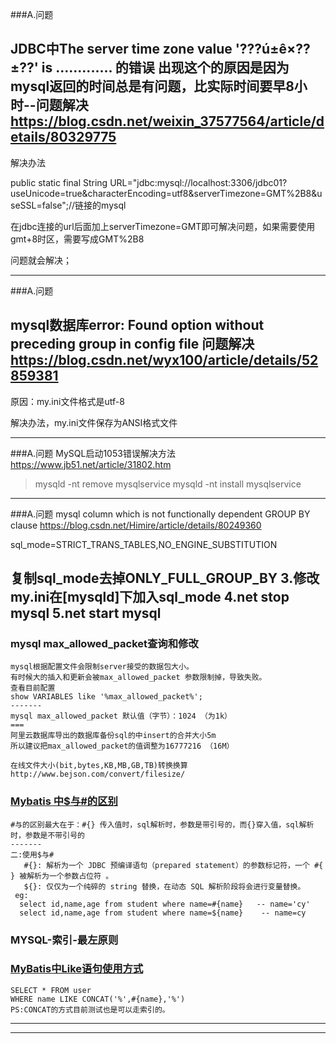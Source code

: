 ###A.问题

JDBC中The server time zone value '???ú±ê×??±??' is ............. 的错误
出现这个的原因是因为 mysql返回的时间总是有问题，比实际时间要早8小时--问题解决
https://blog.csdn.net/weixin_37577564/article/details/80329775
---------------------
解决办法

public static final  String URL="jdbc:mysql://localhost:3306/jdbc01?useUnicode=true&characterEncoding=utf8&serverTimezone=GMT%2B8&useSSL=false";//链接的mysql

在jdbc连接的url后面加上serverTimezone=GMT即可解决问题，如果需要使用gmt+8时区，需要写成GMT%2B8

问题就会解决；

---------------------
###A.问题

mysql数据库error: Found option without preceding group in config file 问题解决
https://blog.csdn.net/wyx100/article/details/52859381
---------------------
原因：my.ini文件格式是utf-8

解决办法，my.ini文件保存为ANSI格式文件

---------------------
###A.问题
MySQL启动1053错误解决方法
https://www.jb51.net/article/31802.htm
>mysqld -nt remove mysqlservice
>mysqld -nt install mysqlservice

---------------------
###A.问题
mysql column which is not functionally dependent GROUP BY clause
https://blog.csdn.net/Himire/article/details/80249360

sql_mode=STRICT_TRANS_TABLES,NO_ENGINE_SUBSTITUTION

复制sql_mode去掉ONLY_FULL_GROUP_BY
3.修改my.ini在[mysqld]下加入sql_mode
4.net stop mysql
5.net start mysql
--------------------

### mysql max_allowed_packet查询和修改
```
mysql根据配置文件会限制server接受的数据包大小。
有时候大的插入和更新会被max_allowed_packet 参数限制掉，导致失败。
查看目前配置  
show VARIABLES like '%max_allowed_packet%';
-------
mysql max_allowed_packet 默认值（字节）：1024 （为1k）
===
阿里云数据库导出的数据库备份sql的中insert的合并大小5m
所以建议把max_allowed_packet的值调整为16777216 （16M） 

在线文件大小(bit,bytes,KB,MB,GB,TB)转换换算
http://www.bejson.com/convert/filesize/

```
### [Mybatis 中$与#的区别](https://www.cnblogs.com/hellokitty1/p/6007801.html)
```
#与的区别最大在于：#{} 传入值时，sql解析时，参数是带引号的，而{}穿入值，sql解析时，参数是不带引号的
-------
二:使用$与#
   #{}: 解析为一个 JDBC 预编译语句（prepared statement）的参数标记符，一个 #{ } 被解析为一个参数占位符 。
   ${}: 仅仅为一个纯碎的 string 替换，在动态 SQL 解析阶段将会进行变量替换。
 eg: 
  select id,name,age from student where name=#{name}   -- name='cy'
  select id,name,age from student where name=${name}    -- name=cy
```
### MYSQL-索引-最左原则

### [MyBatis中Like语句使用方式](https://www.cnblogs.com/icewee/articles/6927841.html)
```
SELECT * FROM user
WHERE name LIKE CONCAT('%',#{name},'%')
PS:CONCAT的方式目前测试也是可以走索引的。
```
---------------------

---------------------